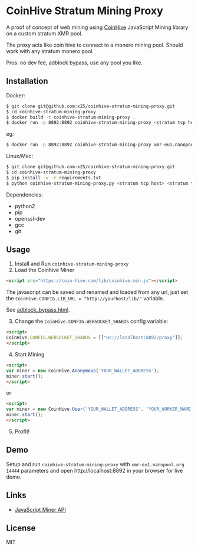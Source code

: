 # CoinHive Stratum Mining Proxy

A proof of concept of web mining using [CoinHive](https://coin-hive.com/) JavaScript Mining library on a custom stratum XMR pool.

The proxy acts like coin hive to connect to a monero mining pool. Should work with any stratum monero pool.

Pros: no dev fee, adblock bypass, use any pool you like.

## Installation

Docker:

```sh
$ git clone git@github.com:x25/coinhive-stratum-mining-proxy.git
$ cd coinhive-stratum-mining-proxy
$ docker build -t coinhive-stratum-mining-proxy .
$ docker run -p 8892:8892 coinhive-stratum-mining-proxy <stratum tcp host> <stratum tcp port>
```

eg:

```sh
$ docker run -p 8892:8892 coinhive-stratum-mining-proxy xmr-eu1.nanopool.org 14444
```

Linux/Mac:

```sh
$ git clone git@github.com:x25/coinhive-stratum-mining-proxy.git
$ cd coinhive-stratum-mining-proxy
$ pip install -v -r requirements.txt
$ python coinhive-stratum-mining-proxy.py <stratum tcp host> <stratum tcp port>
```

Dependencies:

- python2
- pip
- openssl-dev
- gcc
- git

## Usage

1. Install and Run `coinhive-stratum-mining-proxy`
2. Load the Coinhive Miner

```html
<script src="https://coin-hive.com/lib/coinhive.min.js"></script>
```

The javascript can be saved and renamed and loaded from any url, just set the `CoinHive.CONFIG.LIB_URL = "http://yourhost/lib/"` variable.

See [adblock_bypass.html](https://github.com/x25/coinhive-stratum-mining-proxy/blob/master/static/adblock_bypass.html).

3. Change the `CoinHive.CONFIG.WEBSOCKET_SHARDS` config variable:

```html
<script>
CoinHive.CONFIG.WEBSOCKET_SHARDS = [["ws://localhost:8892/proxy"]];
</script>
```

4. Start Mining

```html
<script>
var miner = new CoinHive.Anonymous('YOUR_WALLET_ADDRESS');
miner.start();
</script>
```
or

```html
<script>
var miner = new CoinHive.User('YOUR_WALLET_ADDRESS', 'YOUR_WORKER_NAME');
miner.start();
</script>
```

5. Profit!

## Demo

Setup and run `coinhive-stratum-mining-proxy` with `xmr-eu1.nanopool.org 14444` parameters and open http://localhost:8892 in your browser for live demo.

## Links

- [JavaScript Miner API](https://coin-hive.com/documentation/miner)

## License

MIT
